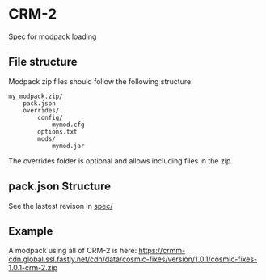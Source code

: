 # CRM-2
Spec for modpack loading

## File structure
Modpack zip files should follow the following structure:

```
my_modpack.zip/
    pack.json
    overrides/
        config/
            mymod.cfg
        options.txt
        mods/
            mymod.jar
```

The overrides folder is optional and allows including files in the zip.

## pack.json Structure
See the lastest revison in [spec/](https://github.com/CRModders/CRM-2/tree/main/spec)

## Example
A modpack using all of CRM-2 is here: https://crmm-cdn.global.ssl.fastly.net/cdn/data/cosmic-fixes/version/1.0.1/cosmic-fixes-1.0.1-crm-2.zip
